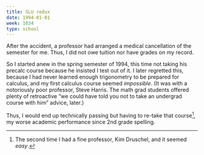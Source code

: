 ```yaml
---
title: SLU redux
date: 1994-01-01
week: 1034
type: school
---
```


After the accident, a professor had arranged a medical cancellation of the semester for me. Thus, I did not owe tuition nor have grades on my record.

So I started anew in the spring semester of 1994, this time not taking his precalc course because he insisted I test out of it. I later regretted this, because I had never learned enough trigonometry to be prepared for calculus, and my first calculus course seemed *impossible*. (It was with a notoriously poor professor, Steve Harris. The math grad students offered plenty of retroactive “we could have told you not to take an undergrad course with him” advice, later.)

Thus, I would end up technically passing but having to re-take that course[^calc], my worse academic performance since 2nd grade spelling.

[^calc]: The second time I had a fine professor, Kim Druschel, and it seemed *easy*.
